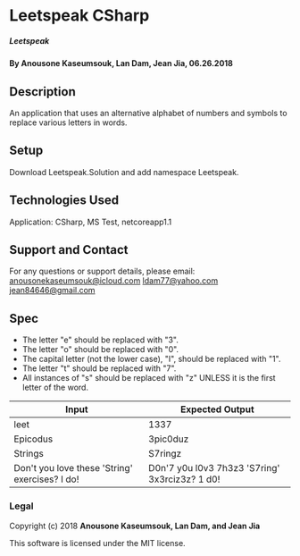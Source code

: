# Leetspeak CSharp

##### Leetspeak

#### By Anousone Kaseumsouk, Lan Dam, Jean Jia, 06.26.2018

## Description

An application that uses an alternative alphabet of numbers and symbols to replace various letters in words.


## Setup

Download Leetspeak.Solution and add namespace Leetspeak.

## Technologies Used

Application: CSharp, MS Test, netcoreapp1.1

## Support and Contact

For any questions or support details, please email:
anousonekaseumsouk@icloud.com
ldam77@yahoo.com
jean84646@gmail.com

## Spec

* The letter "e" should be replaced with "3".
* The letter "o" should be replaced with "0".
* The capital letter (not the lower case), "I", should be replaced with "1".
* The letter "t" should be replaced with "7".
* All instances of "s" should be replaced with "z" UNLESS it is the first letter of the word.

| Input                                           | Expected Output                                |
| ----------------------------------------------- |----------------------------------------------- |
| leet                                            | 1337                                           |
| Epicodus                                        | 3pic0duz                                       |
| Strings                                         | S7ringz                                        |
| Don't you love these 'String' exercises? I do!  | D0n'7 y0u l0v3 7h3z3 'S7ring' 3x3rciz3z? 1 d0! |



### Legal

Copyright (c) 2018 **Anousone Kaseumsouk, Lan Dam, and Jean Jia**

This software is licensed under the MIT license.
